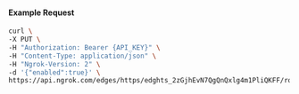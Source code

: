 <!-- Code generated for API Clients. DO NOT EDIT. -->

#### Example Request

```bash
curl \
-X PUT \
-H "Authorization: Bearer {API_KEY}" \
-H "Content-Type: application/json" \
-H "Ngrok-Version: 2" \
-d '{"enabled":true}' \
https://api.ngrok.com/edges/https/edghts_2zGjhEvN7QgQnQxlg4m1PliQKFF/routes/edghtsrt_2zGjhGFAWzRXoWT6vCZDH21TS9O/compression
```
